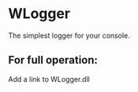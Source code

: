 # WLogger
The simplest logger for your console.

## For full operation:
Add a link to WLogger.dll

[](https://github.com/W1nsents/Simple-Console-Logger/tree/main/Logger/Picture.jpg)
